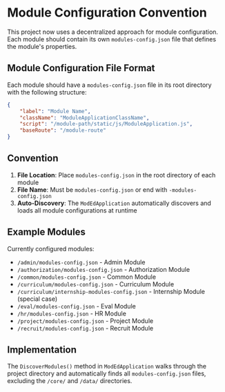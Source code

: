 # Module Configuration Convention

This project now uses a decentralized approach for module configuration. Each module should contain its own `modules-config.json` file that defines the module's properties.

## Module Configuration File Format

Each module should have a `modules-config.json` file in its root directory with the following structure:

```json
{
    "label": "Module Name",
    "className": "ModuleApplicationClassName",
    "script": "/module-path/static/js/ModuleApplication.js",
    "baseRoute": "/module-route"
}
```

## Convention

1. **File Location**: Place `modules-config.json` in the root directory of each module
2. **File Name**: Must be `modules-config.json` or end with `-modules-config.json`
3. **Auto-Discovery**: The `ModEdApplication` automatically discovers and loads all module configurations at runtime

## Example Modules

Currently configured modules:
- `/admin/modules-config.json` - Admin Module
- `/authorization/modules-config.json` - Authorization Module  
- `/common/modules-config.json` - Common Module
- `/curriculum/modules-config.json` - Curriculum Module
- `/curriculum/internship-modules-config.json` - Internship Module (special case)
- `/eval/modules-config.json` - Eval Module
- `/hr/modules-config.json` - HR Module
- `/project/modules-config.json` - Project Module
- `/recruit/modules-config.json` - Recruit Module

## Implementation

The `DiscoverModules()` method in `ModEdApplication` walks through the project directory and automatically finds all `modules-config.json` files, excluding the `/core/` and `/data/` directories.